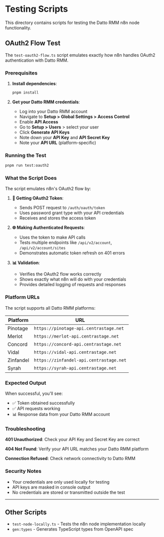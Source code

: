 # Testing Scripts

This directory contains scripts for testing the Datto RMM n8n node functionality.

## OAuth2 Flow Test

The `test-oauth2-flow.ts` script emulates exactly how n8n handles OAuth2 authentication with Datto RMM.

### Prerequisites

1. **Install dependencies**:
   ```bash
   pnpm install
   ```

2. **Get your Datto RMM credentials**:
   - Log into your Datto RMM account
   - Navigate to **Setup > Global Settings > Access Control**
   - Enable **API Access**
   - Go to **Setup > Users** > select your user
   - Click **Generate API Keys**
   - Note down your **API Key** and **API Secret Key**
   - Note your **API URL** (platform-specific)

### Running the Test

```bash
pnpm run test:oauth2
```

### What the Script Does

The script emulates n8n's OAuth2 flow by:

1. **🔐 Getting OAuth2 Token**:
   - Sends POST request to `/auth/oauth/token`
   - Uses password grant type with your API credentials
   - Receives and stores the access token

2. **🌐 Making Authenticated Requests**:
   - Uses the token to make API calls
   - Tests multiple endpoints like `/api/v2/account`, `/api/v2/account/sites`
   - Demonstrates automatic token refresh on 401 errors

3. **📊 Validation**:
   - Verifies the OAuth2 flow works correctly
   - Shows exactly what n8n will do with your credentials
   - Provides detailed logging of requests and responses

### Platform URLs

The script supports all Datto RMM platforms:

| Platform | URL |
|----------|-----|
| Pinotage | `https://pinotage-api.centrastage.net` |
| Merlot | `https://merlot-api.centrastage.net` |
| Concord | `https://concord-api.centrastage.net` |
| Vidal | `https://vidal-api.centrastage.net` |
| Zinfandel | `https://zinfandel-api.centrastage.net` |
| Syrah | `https://syrah-api.centrastage.net` |

### Expected Output

When successful, you'll see:
- ✅ Token obtained successfully
- ✅ API requests working
- 📊 Response data from your Datto RMM account

### Troubleshooting

**401 Unauthorized**: Check your API Key and Secret Key are correct

**404 Not Found**: Verify your API URL matches your Datto RMM platform

**Connection Refused**: Check network connectivity to Datto RMM

### Security Notes

- Your credentials are only used locally for testing
- API keys are masked in console output
- No credentials are stored or transmitted outside the test

---

## Other Scripts

- `test-node-locally.ts` - Tests the n8n node implementation locally
- `gen:types` - Generates TypeScript types from OpenAPI spec 